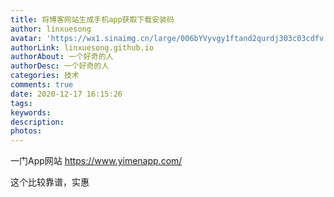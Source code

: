 ```yaml
---
title: 将博客网站生成手机app获取下载安装码
author: linxuesong
avatar: 'https://wx1.sinaimg.cn/large/006bYVyvgy1ftand2qurdj303c03cdfv.jpg'
authorLink: linxuesong.github.io
authorAbout: 一个好奇的人
authorDesc: 一个好奇的人
categories: 技术
comments: true
date: 2020-12-17 16:15:26
tags:
keywords:
description:
photos:
---
```


一门App网站   https://www.yimenapp.com/

这个比较靠谱，实惠